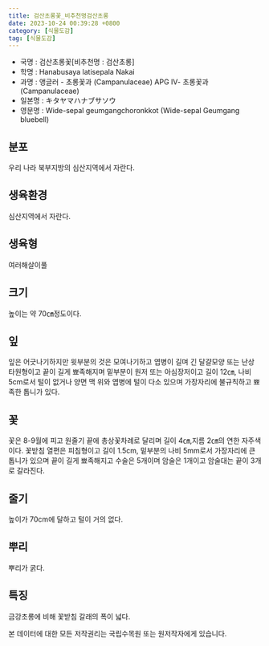 ```yaml
---
title: 검산초롱꽃_비추천명검산초롱
date: 2023-10-24 00:39:28 +0800
category: [식물도감]
tag: [식물도감]
---
```




- 국명 : 검산초롱꽃[비추천명 : 검산초롱]
- 학명 : Hanabusaya latisepala Nakai
- 과명 : 앵글러 - 초롱꽃과 (Campanulaceae) APG Ⅳ- 초롱꽃과 (Campanulaceae)
- 일본명 : キタヤマハナブサソウ
- 영문명 : Wide-sepal geumgangchoronkkot (Wide-sepal Geumgang bluebell)


## 분포
우리 나라 북부지방의 심산지역에서 자란다.
## 생육환경
심산지역에서 자란다.
## 생육형
여러해살이풀 
## 크기
높이는 약 70㎝정도이다.
## 잎
잎은 어긋나기하지만 윗부분의 것은 모여나기하고 엽병이 길며 긴 달걀모양 또는 난상 타원형이고 끝이 길게 뾰족해지며 밑부분이 원저 또는 아심장저이고 길이 12㎝, 나비 5cm로서 털이 없거나 양면 맥 위와 엽병에 털이 다소 있으며 가장자리에 불규칙하고 뾰족한 톱니가 있다.
## 꽃
꽃은 8-9월에 피고 원줄기 끝에 총상꽃차례로 달리며 길이 4㎝,지름 2㎝의 연한 자주색이다. 꽃받침 열편은 피침형이고 길이 1.5cm, 밑부분의 나비 5mm로서 가장자리에 큰 톱니가 있으며 끝이 길게 뾰족해지고 수술은 5개이며 암술은 1개이고 암술대는 끝이 3개로 갈라진다.
## 줄기
높이가 70cm에 달하고 털이 거의 없다.
## 뿌리
뿌리가 굵다.
## 특징
금강초롱에 비해 꽃받침 갈래의 폭이 넓다.






본 데이터에 대한 모든 저작권리는 국립수목원 또는 원저작자에게 있습니다.
